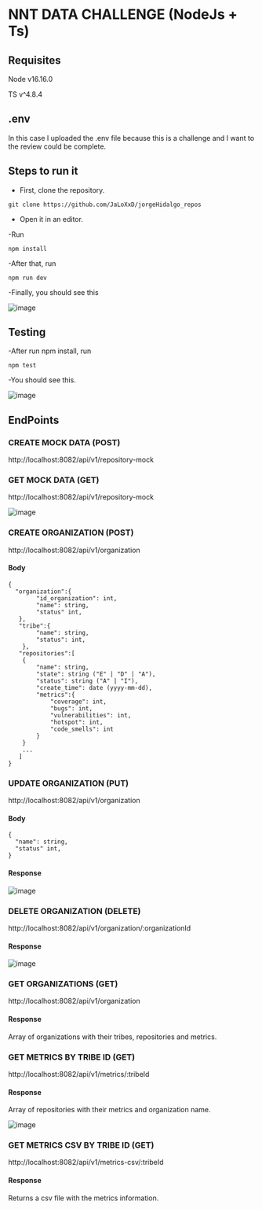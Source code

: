 # NNT DATA CHALLENGE (NodeJs + Ts)

## Requisites

Node v16.16.0

TS v^4.8.4

## .env

In this case I uploaded the .env file because this is a challenge and I want to the review could be complete.

## Steps to run it

- First, clone the repository.

```
git clone https://github.com/JaLoXxD/jorgeHidalgo_repos
```

- Open it in an editor.

-Run 

```
npm install
```

-After that, run

```
npm run dev
```

-Finally, you should see this

![image](https://user-images.githubusercontent.com/65001908/194731517-7fcf3974-d3e6-4589-b047-6198e3df3da8.png)


## Testing

-After run npm install, run

```
npm test
```

-You should see this.

![image](https://user-images.githubusercontent.com/65001908/194731510-e4e7901e-139e-429e-a30b-b3cd1da37743.png)

## EndPoints

### CREATE MOCK DATA (POST)

http://localhost:8082/api/v1/repository-mock

### GET MOCK DATA (GET)

http://localhost:8082/api/v1/repository-mock

![image](https://user-images.githubusercontent.com/65001908/194731648-ba9a6f14-4b2a-4f16-a215-e81d3d6e014e.png)

### CREATE ORGANIZATION (POST)

http://localhost:8082/api/v1/organization

#### Body

```
{
  "organization":{
        "id_organization": int,
        "name": string,
        "status" int,
   },
   "tribe":{
        "name": string,
        "status": int,
    },
   "repositories":[
    {
        "name": string,
        "state": string ("E" | "D" | "A"),
        "status": string ("A" | "I"),
        "create_time": date (yyyy-mm-dd),
        "metrics":{
            "coverage": int,
            "bugs": int,
            "vulnerabilities": int,
            "hotspot": int,
            "code_smells": int
        }
    }
    ...
   ]
}
```

### UPDATE ORGANIZATION (PUT)

http://localhost:8082/api/v1/organization

#### Body

```
{
  "name": string,
  "status" int,
}
```

#### Response

![image](https://user-images.githubusercontent.com/65001908/194731845-c2a47bfb-03ee-4810-ab84-e785cca6e896.png)

### DELETE ORGANIZATION (DELETE)

http://localhost:8082/api/v1/organization/:organizationId

#### Response

![image](https://user-images.githubusercontent.com/65001908/194731871-4ec21eaf-aedb-4d74-9ed7-9718a3249df9.png)

### GET ORGANIZATIONS (GET)

http://localhost:8082/api/v1/organization


#### Response 

Array of organizations with their tribes, repositories and metrics.

### GET METRICS BY TRIBE ID (GET)

http://localhost:8082/api/v1/metrics/:tribeId

#### Response 

Array of repositories with their metrics and organization name.

![image](https://user-images.githubusercontent.com/65001908/194731932-731092b5-0b11-48e4-8cb5-1a418ef1f857.png)

### GET METRICS CSV BY TRIBE ID (GET)

http://localhost:8082/api/v1/metrics-csv/:tribeId

#### Response 

Returns a csv file with the metrics information.



